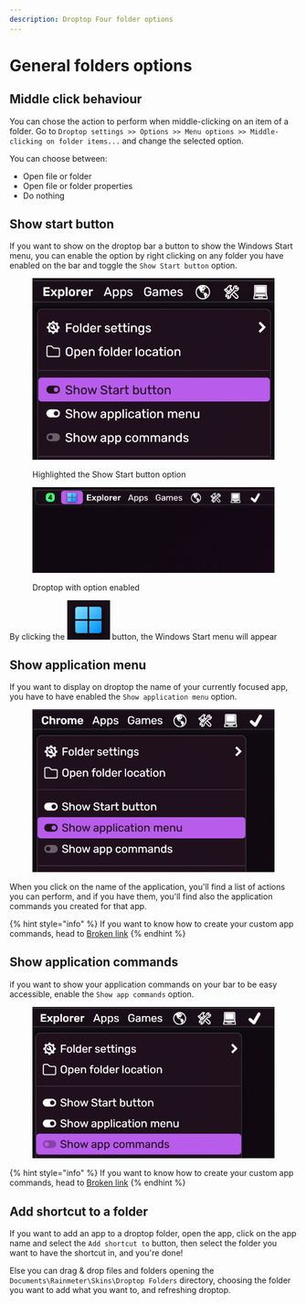 ```yaml
---
description: Droptop Four folder options
---
```


# General folders options

## Middle click behaviour

You can chose the action to perform when middle-clicking on an item of a folder. Go to `Droptop settings >> Options >> Menu options >> Middle-clicking on folder items...` and change the selected option.

You can choose between:

* Open file or folder
* Open file or folder properties
* Do nothing

## Show start button

If you want to show on the droptop bar a button to show the Windows Start menu, you can enable the option by right clicking on any folder you have enabled on the bar and toggle the `Show Start button` option.

<figure><img src="../../../.gitbook/assets/ShowStart.png" alt=""><figcaption><p>Highlighted the Show Start button option</p></figcaption></figure>

<figure><img src="../../../.gitbook/assets/DroptopShowStart.png" alt=""><figcaption><p>Droptop with option enabled</p></figcaption></figure>

By clicking the ![](../../../.gitbook/assets/WinHome.png) button, the Windows Start menu will appear

## Show application menu

If you want to display on droptop the name of your currently focused app, you have to have enabled the `Show application menu` option.&#x20;

<figure><img src="../../../.gitbook/assets/ShowAppMenu.png" alt=""><figcaption></figcaption></figure>

When you click on the name of the application, you'll find a list of actions you can perform, and if you have them, you'll find also the application commands you created for that app.

{% hint style="info" %}
If you want to know how to create your custom app commands, head to [Broken link](broken-reference "mention")
{% endhint %}

## Show application commands

if you want to show your application commands on your bar to be easy accessible, enable the `Show app commands` option.

<figure><img src="../../../.gitbook/assets/ShowAppCommands.png" alt=""><figcaption></figcaption></figure>

{% hint style="info" %}
If you want to know how to create your custom app commands, head to [Broken link](broken-reference "mention")
{% endhint %}

## Add shortcut to a folder

If you want to add an app to a droptop folder, open the app, click on the app name and select the `Add shortcut to` button, then select the folder you want to have the shortcut in, and you're done!&#x20;

Else you can drag & drop files and folders opening the `Documents\Rainmeter\Skins\Droptop Folders` directory, choosing the folder you want to add what you want to, and refreshing droptop.
